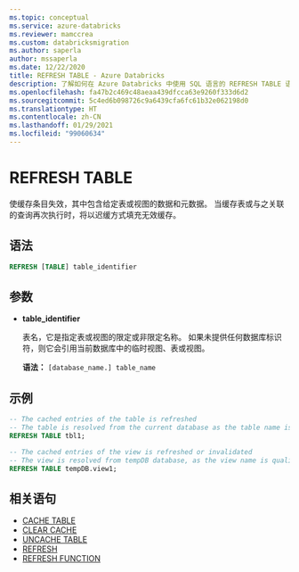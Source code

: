 ```yaml
---
ms.topic: conceptual
ms.service: azure-databricks
ms.reviewer: mamccrea
ms.custom: databricksmigration
ms.author: saperla
author: mssaperla
ms.date: 12/22/2020
title: REFRESH TABLE - Azure Databricks
description: 了解如何在 Azure Databricks 中使用 SQL 语言的 REFRESH TABLE 语法。
ms.openlocfilehash: fa47b2c469c48aeaa439dfcca63e9260f333d6d2
ms.sourcegitcommit: 5c4ed6b098726c9a6439cfa6fc61b32e062198d0
ms.translationtype: HT
ms.contentlocale: zh-CN
ms.lasthandoff: 01/29/2021
ms.locfileid: "99060634"
---
```

# <a name="refresh-table"></a>REFRESH TABLE

使缓存条目失效，其中包含给定表或视图的数据和元数据。 当缓存表或与之关联的查询再次执行时，将以迟缓方式填充无效缓存。

## <a name="syntax"></a>语法

```sql
REFRESH [TABLE] table_identifier
```

## <a name="parameters"></a>参数

* **table_identifier**

  表名，它是指定表或视图的限定或非限定名称。 如果未提供任何数据库标识符，则它会引用当前数据库中的临时视图、表或视图。

  **语法：** ``[database_name.] table_name``

## <a name="examples"></a>示例

```sql
-- The cached entries of the table is refreshed
-- The table is resolved from the current database as the table name is unqualified.
REFRESH TABLE tbl1;

-- The cached entries of the view is refreshed or invalidated
-- The view is resolved from tempDB database, as the view name is qualified.
REFRESH TABLE tempDB.view1;
```

## <a name="related-statements"></a>相关语句

* [CACHE TABLE](sql-ref-syntax-aux-cache-cache-table.md)
* [CLEAR CACHE](sql-ref-syntax-aux-cache-clear-cache.md)
* [UNCACHE TABLE](sql-ref-syntax-aux-cache-uncache-table.md)
* [REFRESH](sql-ref-syntax-aux-cache-refresh.md)
* [REFRESH FUNCTION](sql-ref-syntax-aux-cache-refresh-function.md)